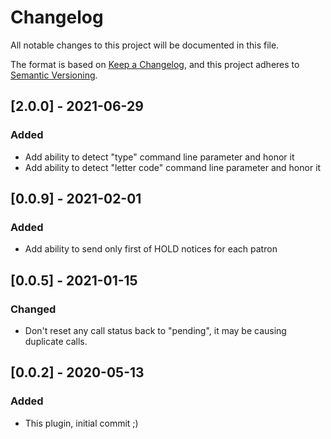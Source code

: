 # Changelog
All notable changes to this project will be documented in this file.

The format is based on [Keep a Changelog](https://keepachangelog.com/en/1.0.0/),
and this project adheres to [Semantic Versioning](https://semver.org/spec/v2.0.0.html).

## [2.0.0] - 2021-06-29
### Added
- Add ability to detect "type" command line parameter and honor it
- Add ability to detect "letter code" command line parameter and honor it

## [0.0.9] - 2021-02-01
### Added
- Add ability to send only first of HOLD notices for each patron

## [0.0.5] - 2021-01-15
### Changed
- Don't reset any call status back to "pending", it may be causing duplicate calls.

## [0.0.2] - 2020-05-13
### Added
- This plugin, initial commit ;)
